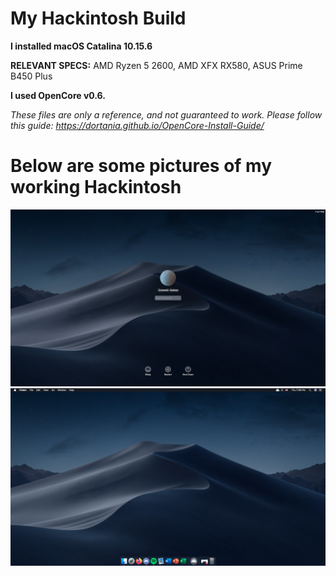 # My Hackintosh Build

**I installed macOS Catalina 10.15.6**

**RELEVANT SPECS:** AMD Ryzen 5 2600, AMD XFX RX580, ASUS Prime B450 Plus 

**I used OpenCore v0.6.**

*These files are only a reference, and not guaranteed to work. Please follow this guide: https://dortania.github.io/OpenCore-Install-Guide/*

# Below are some pictures of my working Hackintosh
<img src="https://raw.githubusercontent.com/ssharker21/hackintosh/master/images/lockscreen.png">
<img src="https://raw.githubusercontent.com/ssharker21/hackintosh/master/images/home%20screen.png">
